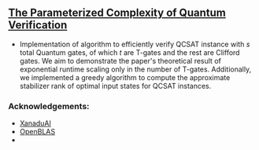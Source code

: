 ## [The Parameterized Complexity of Quantum Verification](https://arxiv.org/abs/2202.08119)
* Implementation of algorithm to efficiently verify QCSAT instance with $s$ total Quantum gates, of which $t$ are T-gates and the rest are Clifford gates. We aim to demonstrate the paper's theoretical result of exponential runtime scaling only in the number of T-gates.
Additionally, we implemented a greedy algorithm to compute the approximate stabilizer rank of optimal input states for QCSAT instances.

### Acknowledgements:
* [XanaduAI](https://github.com/XanaduAI/jet)
* [OpenBLAS](https://github.com/OpenMathLib/OpenBLAS)
* 
